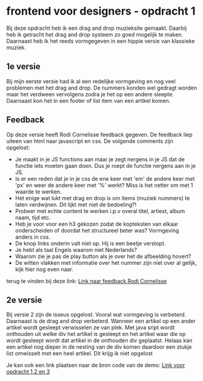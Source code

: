 # frontend voor designers - opdracht 1
Bij deze opdracht heb ik een drag and drop muzieksite gemaakt. Daarbij heb ik getracht het drag and drop systeem zo goed mogelijk te maken. Daarnaast heb ik het reeds vormgegeven in een hippie versie van klassieke muziek.

## 1e versie
Bij mijn eerste versie had ik al een redelijke vormgeving en nog veel problemen met het drag and drop. De nummers konden wel gedragt worden maar het verdween vervolgens zodra je het op een andere sleepte. Daarnaast kon het in een footer of list item van een artikel komen.

## Feedback
Op deze versie heeft Rodi Cornelisse feedback gegeven. De feedback liep uiteen van html naar javascript en css. De volgende comments zijn opgelost:
* Je maakt in je JS functions aan maar je zegt nergens in je JS dat de functie iets moeten gaan doen. Dus je roept de functie nergens aan in je JS.
* Is er een reden dat je in je css de ene keer met 'em' de andere keer met 'px' en weer de andere keer met '%' werkt? Miss is het netter om met 1 waarde te werken.
* Het enige wat lukt met drag en drop is om items (muziek nummers) te laten verdwijnen. Dit lijkt met niet de bedoeling?!
* Probeer met echte content te werken i.p.v overal titel, artiest, album naam, tijd etc.
* Heb je voor voor een h3 gekozen zodat de kopteksten van elkaar onderscheiden of doordat het structureel beter was? Vormgeving anders in css.
* De knop links onderin valt niet op. Hij is een beetje verstopt.
* Je hebt als taal Engels waarom niet Nederlands?
* Waarom zie je pas de play button als je over het de afbeelding hovert?
* De witten vlakken met informatie over het nummer zijn niet over al gelijk, kijk hier nog even naar.

terug te vinden bij deze link:
[Link naar feedback Rodi Cornelisse](https://github.com/JEDoedens/Opdracht1/issues?q=is%3Aissue+is%3Aclosed)


## 2e versie
Bij versie 2 zijn de isseus opgelost. Vooral wat vormgeving is verbeterd. Daarnaast is de drag and drop verbeterd. Wanneer een artikel op een ander artikel wordt gesleept verwisselen ze van plek. Met java sript wordt onthouden uit welke div het artikel is gesleept en het artikel waar die op wordt gesleept wordt dat artikel in de onthouden div geplaatst. Helaas kan een artikel nog dieper in de nesting van de div komen daardoor een stukje list omwisselt met een heel artikel. Dit krijg ik niet opgelost

Je kan ook een link plaatsen naar de bron code van de demo:
[Link voor opdracht 1,2 en 3](https://jedoedens.github.io/frontendvoordesigners/)
